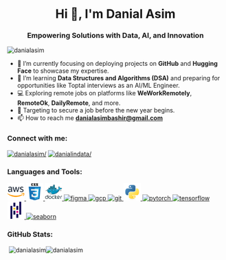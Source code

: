 <h1 align="center">Hi 👋, I'm Danial Asim</h1>
<h3 align="center">Empowering Solutions with Data, AI, and Innovation</h3>

<p align="left"> 
  <img src="https://komarev.com/ghpvc/?username=danialasim&label=Profile%20views&color=0e75b6&style=flat" alt="danialasim" /> 
</p>

- 🔭 I’m currently focusing on deploying projects on **GitHub** and **Hugging Face** to showcase my expertise.
- 🌱 I’m learning **Data Structures and Algorithms (DSA)** and preparing for opportunities like Toptal interviews as an AI/ML Engineer.
- 💻 Exploring remote jobs on platforms like **WeWorkRemotely**, **RemoteOk**, **DailyRemote**, and more.
- 🎯 Targeting to secure a job before the new year begins.
- 📫 How to reach me **danialasimbashir@gmail.com**

<h3 align="left">Connect with me:</h3>
<p align="left">
<a href="https://linkedin.com/in/danialasim/" target="blank"><img align="center" src="https://raw.githubusercontent.com/rahuldkjain/github-profile-readme-generator/master/src/images/icons/Social/linked-in-alt.svg" alt="danialasim/" height="30" width="40" /></a>
<a href="https://www.instagram.com/danialindata/" target="blank"><img align="center" src="https://raw.githubusercontent.com/rahuldkjain/github-profile-readme-generator/master/src/images/icons/Social/instagram.svg" alt="danialindata/" height="30" width="40" /></a>
</p>

<h3 align="left">Languages and Tools:</h3>
<p align="left">
  <a href="https://aws.amazon.com" target="_blank" rel="noreferrer"> 
    <img src="https://raw.githubusercontent.com/devicons/devicon/master/icons/amazonwebservices/amazonwebservices-original-wordmark.svg" alt="aws" width="40" height="40"/> 
  </a> 
  <a href="https://www.w3schools.com/css/" target="_blank" rel="noreferrer"> 
    <img src="https://raw.githubusercontent.com/devicons/devicon/master/icons/css3/css3-original-wordmark.svg" alt="css3" width="40" height="40"/> 
  </a> 
  <a href="https://www.docker.com/" target="_blank" rel="noreferrer"> 
    <img src="https://raw.githubusercontent.com/devicons/devicon/master/icons/docker/docker-original-wordmark.svg" alt="docker" width="40" height="40"/> 
  </a>
  <a href="https://figma.com" target="_blank" rel="noreferrer"> 
    <img src="https://www.vectorlogo.zone/logos/figma/figma-icon.svg" alt="figma" width="40" height="40"/> 
  </a>
  <a href="https://cloud.google.com" target="_blank" rel="noreferrer"> 
    <img src="https://www.vectorlogo.zone/logos/google_cloud/google_cloud-icon.svg" alt="gcp" width="40" height="40"/> 
  </a>
  <a href="https://git-scm.com/" target="_blank" rel="noreferrer"> 
    <img src="https://www.vectorlogo.zone/logos/git-scm/git-scm-icon.svg" alt="git" width="40" height="40"/> 
  </a>
  <a href="https://www.python.org" target="_blank" rel="noreferrer"> 
    <img src="https://raw.githubusercontent.com/devicons/devicon/master/icons/python/python-original.svg" alt="python" width="40" height="40"/> 
  </a>
  <a href="https://pytorch.org/" target="_blank" rel="noreferrer"> 
    <img src="https://www.vectorlogo.zone/logos/pytorch/pytorch-icon.svg" alt="pytorch" width="40" height="40"/> 
  </a>
  <a href="https://www.tensorflow.org" target="_blank" rel="noreferrer"> 
    <img src="https://www.vectorlogo.zone/logos/tensorflow/tensorflow-icon.svg" alt="tensorflow" width="40" height="40"/> 
  </a>
  <a href="https://pandas.pydata.org/" target="_blank" rel="noreferrer"> 
    <img src="https://raw.githubusercontent.com/devicons/devicon/2ae2a900d2f041da66e950e4d48052658d850630/icons/pandas/pandas-original.svg" alt="pandas" width="40" height="40"/> 
  </a>
  <a href="https://seaborn.pydata.org/" target="_blank" rel="noreferrer"> 
    <img src="https://seaborn.pydata.org/_images/logo-mark-lightbg.svg" alt="seaborn" width="40" height="40"/> 
  </a>
</p>

<h3 align="left">GitHub Stats:</h3>
<!-- <p><img align="left" src="https://github-readme-stats.vercel.app/api/top-langs?username=danialasim&show_icons=true&locale=en&layout=compact" alt="danialasim" /></p> -->
<p>&nbsp;<img align="center" src="https://github-readme-stats.vercel.app/api?username=danialasim&show_icons=true&locale=en" alt="danialasim" ><img align="center" src="https://github-readme-streak-stats.herokuapp.com/?user=danialasim&" alt="danialasim" /></p>
